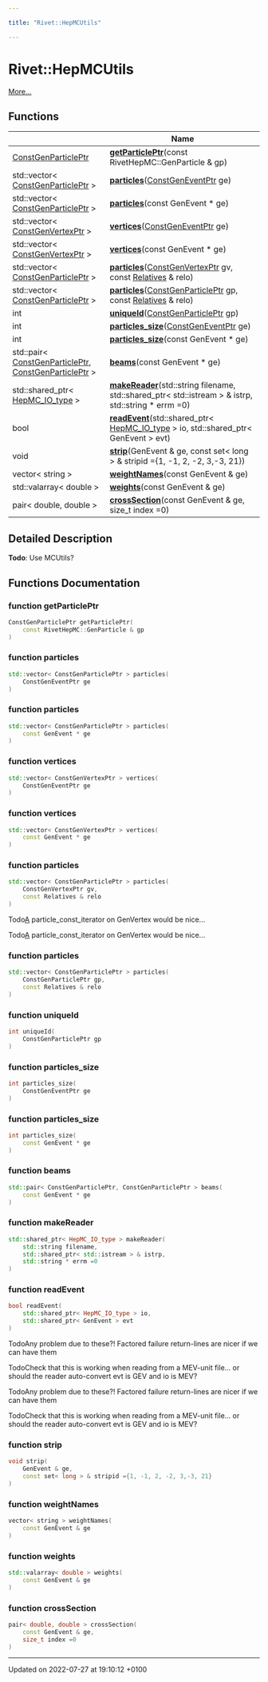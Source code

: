 ```yaml
---

title: "Rivet::HepMCUtils"

---
```


# Rivet::HepMCUtils

 [More...](#detailed-description)

## Functions

|                | Name           |
| -------------- | -------------- |
| <a href="http://example.org/namespaces/namespacerivet/#typedef-constgenparticleptr">ConstGenParticlePtr</a> | **[getParticlePtr](http://example.org/namespaces/namespacerivet_1_1hepmcutils/#function-getparticleptr)**(const RivetHepMC::GenParticle & gp) |
| std::vector< <a href="http://example.org/namespaces/namespacerivet/#typedef-constgenparticleptr">ConstGenParticlePtr</a> > | **[particles](http://example.org/namespaces/namespacerivet_1_1hepmcutils/#function-particles)**(<a href="http://example.org/namespaces/namespacerivet/#using-constgeneventptr">ConstGenEventPtr</a> ge) |
| std::vector< <a href="http://example.org/namespaces/namespacerivet/#typedef-constgenparticleptr">ConstGenParticlePtr</a> > | **[particles](http://example.org/namespaces/namespacerivet_1_1hepmcutils/#function-particles)**(const GenEvent * ge) |
| std::vector< <a href="http://example.org/namespaces/namespacerivet/#typedef-constgenvertexptr">ConstGenVertexPtr</a> > | **[vertices](http://example.org/namespaces/namespacerivet_1_1hepmcutils/#function-vertices)**(<a href="http://example.org/namespaces/namespacerivet/#using-constgeneventptr">ConstGenEventPtr</a> ge) |
| std::vector< <a href="http://example.org/namespaces/namespacerivet/#typedef-constgenvertexptr">ConstGenVertexPtr</a> > | **[vertices](http://example.org/namespaces/namespacerivet_1_1hepmcutils/#function-vertices)**(const GenEvent * ge) |
| std::vector< <a href="http://example.org/namespaces/namespacerivet/#typedef-constgenparticleptr">ConstGenParticlePtr</a> > | **[particles](http://example.org/namespaces/namespacerivet_1_1hepmcutils/#function-particles)**(<a href="http://example.org/namespaces/namespacerivet/#typedef-constgenvertexptr">ConstGenVertexPtr</a> gv, const <a href="http://example.org/classes/classrivet_1_1relatives/">Relatives</a> & relo) |
| std::vector< <a href="http://example.org/namespaces/namespacerivet/#typedef-constgenparticleptr">ConstGenParticlePtr</a> > | **[particles](http://example.org/namespaces/namespacerivet_1_1hepmcutils/#function-particles)**(<a href="http://example.org/namespaces/namespacerivet/#typedef-constgenparticleptr">ConstGenParticlePtr</a> gp, const <a href="http://example.org/classes/classrivet_1_1relatives/">Relatives</a> & relo) |
| int | **[uniqueId](http://example.org/namespaces/namespacerivet_1_1hepmcutils/#function-uniqueid)**(<a href="http://example.org/namespaces/namespacerivet/#typedef-constgenparticleptr">ConstGenParticlePtr</a> gp) |
| int | **[particles_size](http://example.org/namespaces/namespacerivet_1_1hepmcutils/#function-particles-size)**(<a href="http://example.org/namespaces/namespacerivet/#using-constgeneventptr">ConstGenEventPtr</a> ge) |
| int | **[particles_size](http://example.org/namespaces/namespacerivet_1_1hepmcutils/#function-particles-size)**(const GenEvent * ge) |
| std::pair< <a href="http://example.org/namespaces/namespacerivet/#typedef-constgenparticleptr">ConstGenParticlePtr</a>, <a href="http://example.org/namespaces/namespacerivet/#typedef-constgenparticleptr">ConstGenParticlePtr</a> > | **[beams](http://example.org/namespaces/namespacerivet_1_1hepmcutils/#function-beams)**(const GenEvent * ge) |
| std::shared_ptr< <a href="http://example.org/namespaces/namespacerivet/#using-hepmc-io-type">HepMC_IO_type</a> > | **[makeReader](http://example.org/namespaces/namespacerivet_1_1hepmcutils/#function-makereader)**(std::string filename, std::shared_ptr< std::istream > & istrp, std::string * errm =0) |
| bool | **[readEvent](http://example.org/namespaces/namespacerivet_1_1hepmcutils/#function-readevent)**(std::shared_ptr< <a href="http://example.org/namespaces/namespacerivet/#using-hepmc-io-type">HepMC_IO_type</a> > io, std::shared_ptr< GenEvent > evt) |
| void | **[strip](http://example.org/namespaces/namespacerivet_1_1hepmcutils/#function-strip)**(GenEvent & ge, const set< long > & stripid ={1, -1, 2, -2, 3,-3, 21}) |
| vector< string > | **[weightNames](http://example.org/namespaces/namespacerivet_1_1hepmcutils/#function-weightnames)**(const GenEvent & ge) |
| std::valarray< double > | **[weights](http://example.org/namespaces/namespacerivet_1_1hepmcutils/#function-weights)**(const GenEvent & ge) |
| pair< double, double > | **[crossSection](http://example.org/namespaces/namespacerivet_1_1hepmcutils/#function-crosssection)**(const GenEvent & ge, size_t index =0) |

## Detailed Description


**Todo**: Use MCUtils? 

## Functions Documentation

### function getParticlePtr

```cpp
ConstGenParticlePtr getParticlePtr(
    const RivetHepMC::GenParticle & gp
)
```


### function particles

```cpp
std::vector< ConstGenParticlePtr > particles(
    ConstGenEventPtr ge
)
```


### function particles

```cpp
std::vector< ConstGenParticlePtr > particles(
    const GenEvent * ge
)
```


### function vertices

```cpp
std::vector< ConstGenVertexPtr > vertices(
    ConstGenEventPtr ge
)
```


### function vertices

```cpp
std::vector< ConstGenVertexPtr > vertices(
    const GenEvent * ge
)
```


### function particles

```cpp
std::vector< ConstGenParticlePtr > particles(
    ConstGenVertexPtr gv,
    const Relatives & relo
)
```


Todo<a href="http://example.org/classes/classrivet_1_1a/">A</a> particle_const_iterator on GenVertex would be nice... 

Todo<a href="http://example.org/classes/classrivet_1_1a/">A</a> particle_const_iterator on GenVertex would be nice... 


### function particles

```cpp
std::vector< ConstGenParticlePtr > particles(
    ConstGenParticlePtr gp,
    const Relatives & relo
)
```


### function uniqueId

```cpp
int uniqueId(
    ConstGenParticlePtr gp
)
```


### function particles_size

```cpp
int particles_size(
    ConstGenEventPtr ge
)
```


### function particles_size

```cpp
int particles_size(
    const GenEvent * ge
)
```


### function beams

```cpp
std::pair< ConstGenParticlePtr, ConstGenParticlePtr > beams(
    const GenEvent * ge
)
```


### function makeReader

```cpp
std::shared_ptr< HepMC_IO_type > makeReader(
    std::string filename,
    std::shared_ptr< std::istream > & istrp,
    std::string * errm =0
)
```


### function readEvent

```cpp
bool readEvent(
    std::shared_ptr< HepMC_IO_type > io,
    std::shared_ptr< GenEvent > evt
)
```


TodoAny problem due to these?! Factored failure return-lines are nicer if we can have them 

TodoCheck that this is working when reading from a MEV-unit file... or should the reader auto-convert evt is GEV and io is MEV? 

TodoAny problem due to these?! Factored failure return-lines are nicer if we can have them 

TodoCheck that this is working when reading from a MEV-unit file... or should the reader auto-convert evt is GEV and io is MEV? 


### function strip

```cpp
void strip(
    GenEvent & ge,
    const set< long > & stripid ={1, -1, 2, -2, 3,-3, 21}
)
```


### function weightNames

```cpp
vector< string > weightNames(
    const GenEvent & ge
)
```


### function weights

```cpp
std::valarray< double > weights(
    const GenEvent & ge
)
```


### function crossSection

```cpp
pair< double, double > crossSection(
    const GenEvent & ge,
    size_t index =0
)
```






-------------------------------

Updated on 2022-07-27 at 19:10:12 +0100